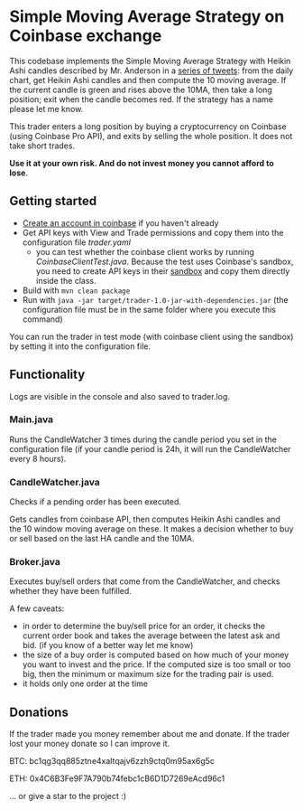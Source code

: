 # Simple Moving Average Strategy on Coinbase exchange
This codebase implements the Simple Moving Average Strategy with Heikin Ashi candles described by Mr. Anderson in a [series of tweets](https://twitter.com/TrueCrypto28/status/1012359287706996736): from the daily chart, get Heikin Ashi candles and then compute the 10 moving average. If the current candle is green and rises above the 10MA, then take a long position; exit when the candle becomes red. If the strategy has a name please let me know.

This trader enters a long position by buying a cryptocurrency on Coinbase (using Coinbase Pro API), and exits by selling the whole position.
It does not take short trades.

**Use it at your own risk. And do not invest money you cannot afford to lose**.

## Getting started
- [Create an account in coinbase](https://www.coinbase.com/join/arment_35) if you haven't already
- Get API keys with View and Trade permissions and copy them into the configuration file *trader.yaml*  
    - you can test whether the coinbase client works by running *CoinbaseClientTest.java*. Because the test uses Coinbase's sandbox, you need to create API keys in their [sandbox](https://public.sandbox.pro.coinbase.com) and copy them directly inside the class.
- Build with
 `mvn clean package`
 - Run with `java -jar target/trader-1.0-jar-with-dependencies.jar` (the configuration file must be in the same folder where you execute this command)

You can run the trader in test mode (with coinbase client using the sandbox) by setting it into the configuration file.

## Functionality
Logs are visible in the console and also saved to trader.log.
### Main.java
Runs the CandleWatcher 3 times during the candle period you set in the configuration file (if your candle period is 24h, it will run the CandleWatcher every 8 hours).
### CandleWatcher.java
Checks if a pending order has been executed.

Gets candles from coinbase API, then computes Heikin Ashi candles and the 10 window moving average on these. It makes a decision whether to buy or sell based on the last HA candle and the 10MA.
### Broker.java
Executes buy/sell orders that come from the CandleWatcher, and checks whether they have been fulfilled.

A few caveats:
- in order to determine the buy/sell price for an order, it checks the current order book and takes the average between the latest ask and bid. (if you know of a better way let me know)
- the size of a buy order is computed based on how much of your money you want to invest and the price. If the computed size is too small or too big, then the minimum or maximum size for the trading pair is used.
- it holds only one order at the time

## Donations
If the trader made you money remember about me and donate. If the trader lost your money donate so I can improve it.

BTC: bc1qg3qq885ztne4xaltqajv6zzh9ctq0m95ax6g5c

ETH: 0x4C6B3Fe9F7A790b74febc1cB6D1D7269eAcd96c1

... or give a star to the project :)
